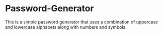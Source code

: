 # Password-Generator
This is a simple password generator that uses a combination of uppercase and lowercase alphabets along with numbers and symbols. 
